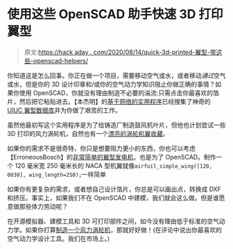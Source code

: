 # 使用这些 OpenSCAD 助手快速 3D 打印翼型

> 原文:[https://hack aday . com/2020/08/14/quick-3d-printed-翼型-带这些-openscad-helpers/](https://hackaday.com/2020/08/14/quick-3d-printed-airfoils-with-these-openscad-helpers/)

你知道这是怎么回事。你正在做一个项目，需要移动空气或水，或者移动*通过*空气或水，但是你的 3D 设计印章和/或你的空气动力学知识阻止你做正确的事情？如果你使用 OpenSCAD，你就没有理由制造不必要的湍流:只需点击你最喜欢的箔片，然后把它粘贴进去。【本杰明】的[基于网络的实用程序](http://chaaawa.com/airfoils/index.cgi?o=name&n=50&p=2)已经搜集了神奇的 [UIUC 翼型数据库](https://m-selig.ae.illinois.edu/ads/coord_database.html)并为你做了艰苦的工作。

虽然他最初写这个实用程序是为了给铸造厂制造鼓风机叶片，但他也计划尝试一些 3D 打印的风力涡轮机，自然也有一个[漂亮的涡轮机翼收藏](http://chaaawa.com/airfoils/wind.html)。

如果你的需求不是很奇特，你只是想要阻力更小的东西，你也可以考虑【ErroneousBosch】的[非常简单的翼型发电机](https://github.com/ErroneousBosch/OpenSCAD_airfoil)，也是为了 OpenSCAD。制作一个 120 毫米宽 250 毫米长的 NACA 型机翼就像`airfoil_simple_wing([120, 0030], wing_length=250);`一样简单

如果你有更复杂的需求，或者想自己设计箔片，你总是可以画出点，转换成 DXF 和挤压。事实上，如果我们不在 OpenSCAD 中建模，我们就会这么做。但是谁愿意做那些体力劳动呢？

在开源模拟器、建模工具和 3D 可打印部件之间，如今没有理由低于标准的空气动力学。如果你打算[制造一个风力涡轮机](https://hackaday.com/2020/08/07/hawt-wind-turbine-is-mostly-3d-printed/)，那就好好做！(在评论中说出你最喜欢的空气动力学设计工具。我们在市场上。)